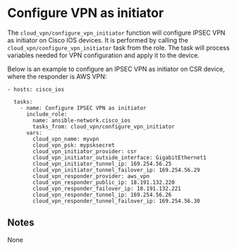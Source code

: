 # Configure VPN as initiator
The `cloud_vpn/configure_vpn_initiator` function will configure IPSEC VPN as initiator
on Cisco IOS devices.
It is performed by calling the `cloud_vpn/configure_vpn_initiator` task from the role.
The task will process variables needed for VPN configuration and apply it to the device.

Below is an example to configure an IPSEC VPN as initiator on CSR device, where
the responder is AWS VPN:

```
- hosts: cisco_ios

  tasks:
    - name: Configure IPSEC VPN as initiator
      include_role:
        name: ansible-network.cisco_ios
        tasks_from: cloud_vpn/configure_vpn_initiator
      vars:
        cloud_vpn_name: myvpn
        cloud_vpn_psk: mypsksecret
        cloud_vpn_initiator_provider: csr
        cloud_vpn_initiator_outside_interface: GigabitEthernet1
        cloud_vpn_initiator_tunnel_ip: 169.254.56.25
        cloud_vpn_initiator_tunnel_failover_ip: 169.254.56.29
        cloud_vpn_responder_provider: aws_vpn
        cloud_vpn_responder_public_ip: 18.191.132.220
        cloud_vpn_responder_failover_ip: 18.191.132.221
        cloud_vpn_responder_tunnel_ip: 169.254.56.26
        cloud_vpn_responder_tunnel_failover_ip: 169.254.56.30
```

## Notes
None
